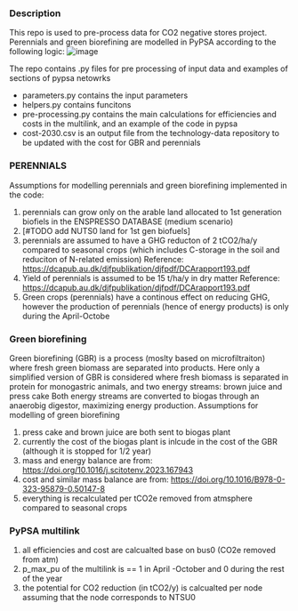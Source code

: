 ### Description
This repo is used to pre-process data for CO2 negative stores project.
Perennials and green biorefining are modelled in PyPSA according to the following logic: 
![image](https://github.com/user-attachments/assets/48017eb5-f731-4ec2-8a74-bb7c6b60d3d1)


The repo contains .py files for pre processing of input data and examples of sections of pypsa netowrks
- parameters.py contains the input parameters
- helpers.py contains funcitons
- pre-processing.py contains the main calculations for efficiencies and costs in the multilink, and an example of the code in pypsa 
- cost-2030.csv is an output file from the technology-data repository to be updated with the cost for GBR and perennials 


### PERENNIALS 
Assumptions for modelling perennials and green biorefining implemented in the code: 
1) perennials can grow only on the arable land allocated to 1st generation biofiels in the ENSPRESSO DATABASE (medium scenario)
2) [#TODO add NUTS0 land for 1st gen biofuels]
3) perennials are assumed to have a GHG reducton of 2 tCO2/ha/y compared to seasonal crops (which includes C-storage in the soil and reduciton of N-related emission)
   Reference: https://dcapub.au.dk/djfpublikation/djfpdf/DCArapport193.pdf 
4) Yield of perennials is assumed to be 15 t/ha/y in dry matter
   Reference: https://dcapub.au.dk/djfpublikation/djfpdf/DCArapport193.pdf
5) Green crops (perennials) have a continous effect on reducing GHG, however the production of perennials (hence of energy products) is only during the April-Octobe

### Green biorefining
Green biorefining (GBR) is a process (moslty based on microfiltraiton) where fresh green biomass are separated into products.
Here only a simplified version of GBR is considered where fresh biomass is separated in protein for monogastric animals, and two energy streams: brown juice and press cake
Both energy streams are converted to biogas through an anaerobig digestor, maximizing energy production.
Assumptions for modelling of green biorefining
1) press cake and brown juice are both sent to biogas plant
2) currently the cost of the biogas plant is inlcude in the cost of the GBR (although it is stopped for 1/2 year)
3) mass and energy balance are from: https://doi.org/10.1016/j.scitotenv.2023.167943
4) cost and similar mass balance are from: https://doi.org/10.1016/B978-0-323-95879-0.50147-8
5) everything is recalculated per tCO2e removed from atmsphere compared to seasonal crops 

### PyPSA multilink 
1) all efficiencies and cost are calcualted base on bus0 (CO2e removed from atm)
2) p_max_pu of the multilink is == 1 in April -October and 0 during the rest of the year
3) the potential for CO2 reduction (in tCO2/y) is calcualted per node assuming that the node corresponds to NTSU0

